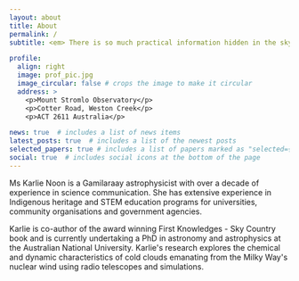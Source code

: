```yaml
---
layout: about
title: About
permalink: /
subtitle: <em> There is so much practical information hidden in the sky </em>

profile:
  align: right
  image: prof_pic.jpg
  image_circular: false # crops the image to make it circular
  address: >
    <p>Mount Stromlo Observatory</p>
    <p>Cotter Road, Weston Creek</p>
    <p>ACT 2611 Australia</p>

news: true  # includes a list of news items
latest_posts: true  # includes a list of the newest posts
selected_papers: true # includes a list of papers marked as "selected={true}"
social: true  # includes social icons at the bottom of the page
---
```


Ms Karlie Noon is a Gamilaraay astrophysicist with over a decade of experience in science communication. She has extensive experience in Indigenous heritage and STEM education programs for universities, community organisations and government agencies. 

Karlie is co-author of the award winning First Knowledges - Sky Country book and is currently undertaking a PhD in astronomy and astrophysics at the Australian National University. Karlie's research explores the chemical and dynamic characteristics of cold clouds emanating from the Milky Way's nuclear wind using radio telescopes and simulations.
